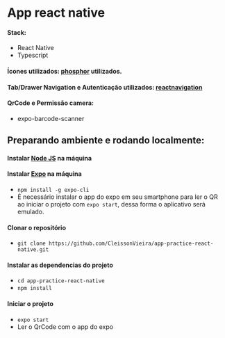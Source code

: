 # App react native

#### Stack:
- React Native
- Typescript

#### Ícones utilizados: [phosphor](https://phosphoricons.com/) utilizados.
#### Tab/Drawer Navigation e Autenticação utilizados: [reactnavigation](https://reactnavigation.org/docs/auth-flow/)

#### QrCode e Permissão camera:
- expo-barcode-scanner

## Preparando ambiente e rodando localmente:

#### Instalar [Node JS](https://nodejs.org/en/download/) na máquina 

#### Instalar [Expo](https://efficient-sloth-d85.notion.site/Instalando-Expo-cc5bfac8f19a41e394889e885355f261) na máquina
- `npm install -g expo-cli`
- É necessário instalar o app do expo em seu smartphone para ler o QR ao iniciar o projeto com `expo start`, dessa forma o aplicativo será emulado.

#### Clonar o repositório
- `git clone https://github.com/CleissonVieira/app-practice-react-native.git`

#### Instalar as dependencias do projeto
- `cd app-practice-react-native`
- `npm install`

#### Iniciar o projeto
- `expo start`
- Ler o QrCode com o app do expo
